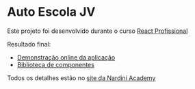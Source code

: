 # Auto Escola JV

Este projeto foi desenvolvido durante o curso [React Profissional](https://nardiniacademy.com)

Resultado final:

- [Demonstração online da aplicação](https://autoescola-jv.vercel.app)
- [Biblioteca de componentes](https://6184828bb9c7c1003abccdd6-teliqpnpry.chromatic.com/?path=/story/introduction-welcome--page)

Todos os detalhes estão no [site da Nardini Academy](https://nardiniacademy.com)
